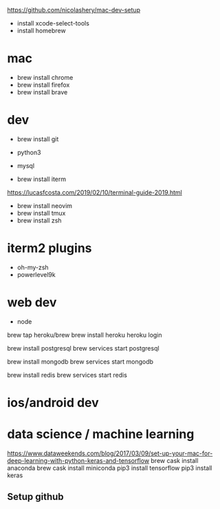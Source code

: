 https://github.com/nicolashery/mac-dev-setup

- install xcode-select-tools
- install homebrew

# mac
- brew install chrome
- brew install firefox
- brew install brave

# dev
- brew install git
- python3
- mysql

- brew install iterm

https://lucasfcosta.com/2019/02/10/terminal-guide-2019.html

- brew install neovim
- brew install tmux
- brew install zsh

# iterm2 plugins
- oh-my-zsh
- powerlevel9k

# web dev
- node

brew tap heroku/brew
brew install heroku
heroku login

brew install postgresql
brew services start postgresql

brew install mongodb
brew services start mongodb

brew install redis
brew services start redis

# ios/android dev

# data science / machine learning
https://www.dataweekends.com/blog/2017/03/09/set-up-your-mac-for-deep-learning-with-python-keras-and-tensorflow
brew cask install anaconda
brew cask install miniconda
pip3 install tensorflow
pip3 install keras

## Setup github
